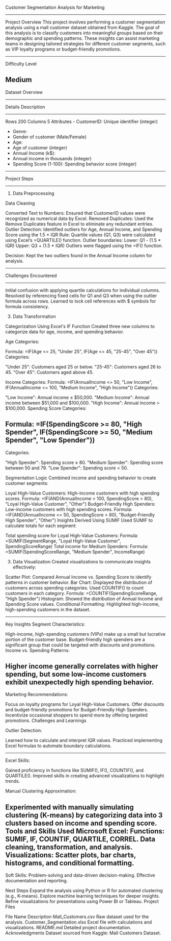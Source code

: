Customer Segmentation Analysis for Marketing

--------------------------------------------------------------------------------------------------------------------------------------------
Project Overview
This project involves performing a customer segmentation analysis using a mall customer dataset obtained from Kaggle. The goal of this analysis is to classify customers into meaningful groups based on their demographic and spending patterns. These insights can assist marketing teams in designing tailored strategies for different customer segments, such as VIP loyalty programs or budget-friendly promotions.


--------------------------------------------------------------------------------------------------------------------------------------------
Difficulty Level

Medium
--------------------------------------------------------------------------------------------------------------------------------------------
Dataset Overview

--------------------------------------------------------------------------------------------------------------------------------------------
Details	Description

--------------------------------------------------------------------------------------------------------------------------------------------
Rows	200
Columns	5
Attributes	- CustomerID: 
Unique identifier (integer)
- Genre:
- Gender of customer (Male/Female)
- Age:
- Age of customer (integer)
- Annual Income (k$):
-  Annual income in thousands (integer)
- Spending Score (1-100): Spending behavior score (integer)


--------------------------------------------------------------------------------------------------------------------------------------------
Project Steps

--------------------------------------------------------------------------------------------------------------------------------------------
1. Data Preprocessing


Data Cleaning

Converted Text to Numbers:
Ensured that CustomerID values were recognized as numerical data by Excel.
Removed Duplicates:
Used the Remove Duplicates feature in Excel to eliminate any redundant entries.
Outlier Detection: 
Identified outliers for Age, Annual Income, and Spending Score using the 1.5 × IQR Rule:
Quartile values (Q1, Q3) were calculated using Excel’s =QUARTILE() function.
Outlier boundaries:
Lower: Q1 - (1.5 * IQR)
Upper: Q3 + (1.5 * IQR)
Outliers were flagged using the =IF() function.

Decision: 
Kept the two outliers found in the Annual Income column for analysis.

--------------------------------------------------------------------------------------------------------------------------------------------
Challenges Encountered

--------------------------------------------------------------------------------------------------------------------------------------------
Initial confusion with applying quartile calculations for individual columns.
Resolved by referencing fixed cells for Q1 and Q3 when using the outlier formula across rows.
Learned to lock cell references with $ symbols for formula consistency.


3. Data Transformation
   
Categorization Using Excel's IF Function
Created three new columns to categorize data for age, income, and spending behavior.

Age Categories:

Formula: 
=IF(Age <= 25, "Under 25", IF(Age <= 45, "25-45", "Over 45"))
Categories:

"Under 25": 
Customers aged 25 or below.
"25-45": 
Customers aged 26 to 45.
"Over 45": 
Customers aged above 45.

Income Categories:
Formula: 
=IF(AnnualIncome <= 50, "Low Income", IF(AnnualIncome <= 100, "Medium Income", "High Income"))
Categories:

"Low Income":
Annual income ≤ $50,000.
"Medium Income":
Annual income between $51,000 and $100,000.
"High Income":
Annual income > $100,000.
Spending Score Categories:


Formula: 
=IF(SpendingScore >= 80, "High Spender", IF(SpendingScore >= 50, "Medium Spender", "Low Spender"))
--------------------------------------------------------------------------------------------------------------------------------------------
Categories:

"High Spender": 
Spending score ≥ 80.
"Medium Spender": 
Spending score between 50 and 79.
"Low Spender": 
Spending score < 50.

Segmentation Logic
Combined income and spending behavior to create customer segments:

Loyal High-Value Customers: 
High-income customers with high spending scores.
Formula:
=IF(AND(AnnualIncome > 100, SpendingScore > 80), "Loyal High-Value Customer", "Other")
Budget-Friendly High Spenders:
Low-income customers with high spending scores.
Formula: 
=IF(AND(AnnualIncome <= 50, SpendingScore > 80), "Budget-Friendly High Spender", "Other")
Insights Derived Using SUMIF
Used SUMIF to calculate totals for each segment:

Total spending score for Loyal High-Value Customers:
Formula: 
=SUMIF(SegmentRange, "Loyal High-Value Customer", SpendingScoreRange)
Total income for Medium Spenders:
Formula:
=SUMIF(SpendingScoreRange, "Medium Spender", IncomeRange)

3. Data Visualization
Created visualizations to communicate insights effectively:

Scatter Plot: 
Compared Annual Income vs. Spending Score to identify patterns in customer behavior.
Bar Chart:
Displayed the distribution of customers across spending categories.
Used COUNTIF() to count customers in each category.
Formula:
=COUNTIF(SpendingScoreRange, "High Spender")
Histogram:
Showed the distribution of Annual Income and Spending Score values.
Conditional Formatting:
Highlighted high-income, high-spending customers in the dataset.

--------------------------------------------------------------------------------------------------------------------------------------------
Key Insights
Segment Characteristics:

High-income, high-spending customers (VIPs) make up a small but lucrative portion of the customer base.
Budget-friendly high spenders are a significant group that could be targeted with discounts and promotions.
Income vs. Spending Patterns:

Higher income generally correlates with higher spending, but some low-income customers exhibit unexpectedly high spending behavior.
--------------------------------------------------------------------------------------------------------------------------------------------

Marketing Recommendations:

Focus on loyalty programs for Loyal High-Value Customers.
Offer discounts and budget-friendly promotions for Budget-Friendly High Spenders.
Incentivize occasional shoppers to spend more by offering targeted promotions.
Challenges and Learnings

Outlier Detection:

Learned how to calculate and interpret IQR values.
Practiced implementing Excel formulas to automate boundary calculations.

--------------------------------------------------------------------------------------------------------------------------------------------
Excel Skills:

Gained proficiency in functions like SUMIF(), IF(), COUNTIF(), and QUARTILE().
Improved skills in creating advanced visualizations to highlight trends.

Manual Clustering Approximation:

Experimented with manually simulating clustering (K-means) by categorizing data into 3 clusters based on income and spending score.
Tools and Skills Used
Microsoft Excel:
Functions: 
SUMIF, IF, COUNTIF, QUARTILE, CORREL.
Data cleaning, transformation, and analysis.
Visualizations: 
Scatter plots, bar charts, histograms, and conditional formatting.
--------------------------------------------------------------------------------------------------------------------------------------------
Soft Skills:
Problem-solving and data-driven decision-making.
Effective documentation and reporting.

Next Steps
Expand the analysis using Python or R for automated clustering (e.g., K-means).
Explore machine learning techniques for deeper insights.
Refine visualizations for presentations using Power BI or Tableau.
Project Files

File Name	Description
Mall_Customers.csv	Raw dataset used for the analysis.
Customer_Segmentation.xlsx	Excel file with calculations and visualizations.
README.md	Detailed project documentation.
Acknowledgments
Dataset sourced from Kaggle: Mall Customers Dataset.
